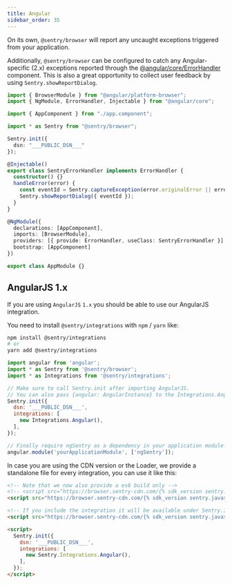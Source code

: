 ```yaml
---
title: Angular
sidebar_order: 35
---
```


<!-- WIZARD -->
On its own, `@sentry/browser` will report any uncaught exceptions triggered from your application.

Additionally, `@sentry/browser` can be configured to catch any Angular-specific (2.x) exceptions reported through the [@angular/core/ErrorHandler](https://angular.io/api/core/ErrorHandler) component. This is also a great opportunity to collect user feedback by using `Sentry.showReportDialog`.

```typescript
import { BrowserModule } from "@angular/platform-browser";
import { NgModule, ErrorHandler, Injectable } from "@angular/core";

import { AppComponent } from "./app.component";

import * as Sentry from "@sentry/browser";

Sentry.init({
  dsn: "___PUBLIC_DSN___"
});

@Injectable()
export class SentryErrorHandler implements ErrorHandler {
  constructor() {}
  handleError(error) {
    const eventId = Sentry.captureException(error.originalError || error);
    Sentry.showReportDialog({ eventId });
  }
}

@NgModule({
  declarations: [AppComponent],
  imports: [BrowserModule],
  providers: [{ provide: ErrorHandler, useClass: SentryErrorHandler }],
  bootstrap: [AppComponent]
})

export class AppModule {}
```

## AngularJS 1.x

If you are using `AngularJS` `1.x` you should be able to use our AngularJS integration.

You need to install `@sentry/integrations` with `npm` / `yarn` like:

```bash
npm install @sentry/integrations
# or
yarn add @sentry/integrations
```

```javascript
import angular from 'angular';
import * as Sentry from '@sentry/browser';
import * as Integrations from '@sentry/integrations';

// Make sure to call Sentry.init after importing AngularJS. 
// You can also pass {angular: AngularInstance} to the Integrations.Angular() constructor.
Sentry.init({
  dsn: '___PUBLIC_DSN___',
  integrations: [
    new Integrations.Angular(),
  ],
});

// Finally require ngSentry as a dependency in your application module.
angular.module('yourApplicationModule', ['ngSentry']);

```

In case you are using the CDN version or the Loader, we provide a standalone file for every integration, you can use it
like this:

```html
<!-- Note that we now also provide a es6 build only -->
<!-- <script src="https://browser.sentry-cdn.com/{% sdk_version sentry.javascript.browser %}/bundle.es6.min.js" integrity="sha384-{% sdk_cdn_checksum sentry.javascript.browser latest bundle.es6.min.js %}" crossorigin="anonymous"></script> -->
<script src="https://browser.sentry-cdn.com/{% sdk_version sentry.javascript.browser %}/bundle.min.js" integrity="sha384-{% sdk_cdn_checksum sentry.javascript.browser latest bundle.min.js %}" crossorigin="anonymous"></script>

<!-- If you include the integration it will be available under Sentry.Integrations.Angular -->
<script src="https://browser.sentry-cdn.com/{% sdk_version sentry.javascript.browser %}/angular.min.js" crossorigin="anonymous"></script>

<script>
  Sentry.init({
    dsn: '___PUBLIC_DSN___',
    integrations: [
      new Sentry.Integrations.Angular(),
    ],
  });
</script>
```
<!-- TODO-ADD-VERIFICATION-EXAMPLE -->
<!-- ENDWIZARD -->
